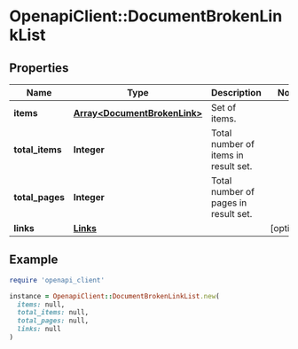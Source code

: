 # OpenapiClient::DocumentBrokenLinkList

## Properties

| Name | Type | Description | Notes |
| ---- | ---- | ----------- | ----- |
| **items** | [**Array&lt;DocumentBrokenLink&gt;**](DocumentBrokenLink.md) | Set of items. |  |
| **total_items** | **Integer** | Total number of items in result set. |  |
| **total_pages** | **Integer** | Total number of pages in result set. |  |
| **links** | [**Links**](Links.md) |  | [optional] |

## Example

```ruby
require 'openapi_client'

instance = OpenapiClient::DocumentBrokenLinkList.new(
  items: null,
  total_items: null,
  total_pages: null,
  links: null
)
```

